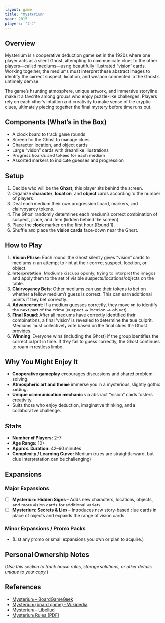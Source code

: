 ```yaml
---
layout: game
title: "Mysterium"
year: 2015
players: "2-7"
---
```


## Overview
Mysterium is a cooperative deduction game set in the 1920s where one player acts as a silent Ghost, attempting to communicate clues to the other players—called mediums—using beautifully illustrated “vision” cards. Working together, the mediums must interpret these abstract images to identify the correct suspect, location, and weapon connected to the Ghost’s untimely demise.

The game’s haunting atmosphere, unique artwork, and immersive storyline make it a favorite among groups who enjoy puzzle-like challenges. Players rely on each other’s intuition and creativity to make sense of the cryptic clues, ultimately piecing together the final mystery before time runs out.

## Components (What’s in the Box)
- A clock board to track game rounds
- Screen for the Ghost to manage clues
- Character, location, and object cards
- Large “vision” cards with dreamlike illustrations
- Progress boards and tokens for each medium
- Assorted markers to indicate guesses and progression

## Setup
1. Decide who will be the **Ghost**; this player sits behind the screen.
2. Organize **character**, **location**, and **object** cards according to the number of players.
3. Deal each medium their own progression board, markers, and clairvoyancy tokens.
4. The Ghost randomly determines each medium’s correct combination of suspect, place, and item (hidden behind the screen).
5. Place the **clock** marker on the first hour (Round 1).
6. Shuffle and place the **vision cards** face-down near the Ghost.

## How to Play
1. **Vision Phase**: Each round, the Ghost silently gives “vision” cards to mediums in an attempt to hint at their correct suspect, location, or object.
2. **Interpretation**: Mediums discuss openly, trying to interpret the images and apply them to the set of visible suspects/locations/objects on the table.
3. **Clairvoyancy Bets**: Other mediums can use their tokens to bet on whether a fellow medium’s guess is correct. This can earn additional points if they bet correctly.
4. **Advancement**: If a medium guesses correctly, they move on to identify the next part of the crime (suspect → location → object).
5. **Final Round**: After all mediums have correctly identified their combinations, a final 'vision' is revealed to determine the true culprit. Mediums must collectively vote based on the final clues the Ghost provides.
6. **Winning**: Everyone wins (including the Ghost) if the group identifies the correct culprit in time. If they fail to guess correctly, the Ghost continues to roam in restless limbo.

## Why You Might Enjoy It
- **Cooperative gameplay** encourages discussions and shared problem-solving.
- **Atmospheric art and theme** immerse you in a mysterious, slightly gothic setting.
- **Unique communication mechanic** via abstract “vision” cards fosters creativity.
- Suits those who enjoy deduction, imaginative thinking, and a collaborative challenge.

## Stats
- **Number of Players:** 2–7
- **Age Range:** 10+
- **Approx. Duration:** 42–60 minutes
- **Complexity / Learning Curve:** Medium (rules are straightforward, but clue interpretation can be challenging)

## Expansions

### Major Expansions
- [ ] **Mysterium: Hidden Signs** – Adds new characters, locations, objects, and more vision cards for additional variety.
- [ ] **Mysterium: Secrets & Lies** – Introduces new story-based clue cards in place of objects and expands the range of vision cards.

### Minor Expansions / Promo Packs
- (List any promo or small expansions you own or plan to acquire.)

## Personal Ownership Notes
(*Use this section to track house rules, storage solutions, or other details unique to your copy.*)

## References
- [Mysterium – BoardGameGeek](https://boardgamegeek.com/boardgame/181304/mysterium)
- [Mysterium (board game) – Wikipedia](https://en.wikipedia.org/wiki/Mysterium_(board_game))
- [Mysterium – Libellud](https://www.libellud.com/en/our-games/mysterium/)
- [Mysterium Rules (PDF)](https://cdn.svc.asmodee.net/production-libellud/uploads/2022/03/MYST_RULES_EN_BD.pdf)